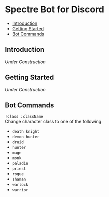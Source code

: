 # Spectre Bot for Discord

- [Introduction](#introduction)
- [Getting Started](#getting-started)
- [Bot Commands](#bot-commands)

<a name="introduction"></a>
## Introduction

_Under Construction_

<a name="getting-started"></a>
## Getting Started

_Under Construction_

<a name="bot-commands"></a>
## Bot Commands

`!class :className`  
Change character class to one of the following:
- `death knight`
- `demon hunter`
- `druid`
- `hunter`
- `mage`
- `monk`
- `paladin`
- `priest`
- `rogue`
- `shaman`
- `warlock`
- `warrior`

